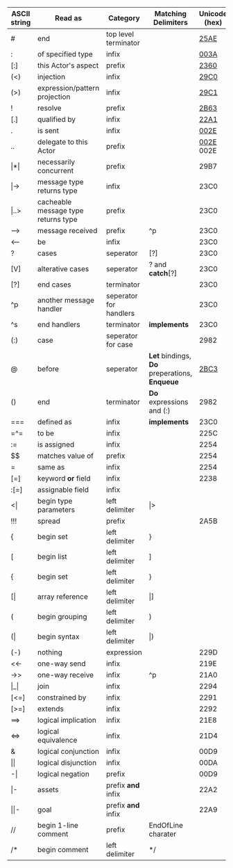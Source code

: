 
|ASCII string      |Read as                             |Category              |Matching Delimiters|Unicode (hex)|
|------------------|------------------------------------|----------------------|-------------------|-------------|
|#                 |end                                 |top level terminator  |                   |[25AE]       |
|:                 |of specified type                   |infix                 |                   |[003A]       |
|[:]               |this Actor's aspect                 |prefix                |                   |[2360]       |
|(<)               |injection                           |infix                 |                   |[29C0]       |
|(>)               |expression/pattern projection       |infix                 |                   |[29C1]       |
|!                 |resolve                             |prefix                |                   |[2B63]       |
|[.]               |qualified by                        |infix                 |                   |[22A1]       |
|.                 |is sent                             |infix                 |                   |[002E]       |
|..                |delegate to this Actor              |prefix                |                   |[002E] 002E  |
|\|*\|             |necessarily concurrent              |prefix                |                   |29B7         |
|\|->              |message type returns type           |infix                 |                   |23C0         |
|\|..>             |cacheable message type returns type |prefix                |                   |23C0         |
|-->               |message received                    |prefix                |^p                 |23C0         |
|<--               |be                                  |infix                 |                   |23C0         |
|?                 |cases                               |seperator             |[?]                |23C0         |
|[V]               |alterative cases                    |seperator             |? and **catch**[?] |23C0         |
|[?]               |end cases                           |terminator            |                   |23C0         |
|^p                |another message handler             |seperator for handlers|                   |23C0         |
|^s                |end handlers                        |terminator            |**implements**     |23C0         |
|(:)               |case                                |seperator for case    |                   |2982         |
|@     |before                  |seperator             |**Let** bindings, **Do** preperations, **Enqueue**|[2BC3]|
|()                |end                                 |terminator            |**Do** expressions and (:) |2982 |
|===               |defined as                          |infix                 |**implements**     |23C0         |
|=^=               |to be                               |infix                 |                   |225C         |
|:=                |is assigned                         |infix                 |                   |2254         |
|$$                |matches value of                    |prefix                |                   |2254         |
|=                 |same as                             |infix                 |                   |2254         |
|[=]               |keyword **or** field                |infix                 |                   |2238         |
|:[=]              |assignable field                    |infix                 |                   |             |
|<\|               |begin type parameters               |left delimiter        |\|>                |             |
|!!!               |spread                              |prefix                |                   |2A5B         |
|{                 |begin set                           |left delimiter        |}                  |             |
|[                 |begin list                          |left delimiter        |]                  |             |
|{                 |begin set                           |left delimiter        |}                  |             |
|[\|               |array reference                     |left delimiter        |\|]                |             |
|(                 |begin grouping                      |left delimiter        |)                  |             |
|(\|               |begin syntax                        |left delimiter        |\|)                |             |
|(-)               |nothing                             |expression            |                   |229D         |
|<<-               |one-way send                        |infix                 |                   |219E         |
|->>               |one-way receive                     |infix                 |^p                 |21A0         |
|\|_\|             |join                                |infix                 |                   |2294         |
|[<=]              |constrained by                      |infix                 |                   |2291         |
|[>=]              |extends                             |infix                 |                   |2292         |
|==>               |logical implication                 |infix                 |                   |21E8         |
|<=>               |logical equivalence                 |infix                 |                   |21D4         |
|&                 |logical conjunction                 |infix                 |                   |00D9         |
|\|\|              |logical disjunction                 |infix                 |                   |00DA         |
|-\|               |logical negation                    |prefix                |                   |00D9         |
|\|-               |assets                              |prefix **and** infix  |                   |22A2         |
|\|\|-             |goal                                |prefix **and** infix  |                   |22A9         |
|//                |begin 1-line comment                |prefix                |EndOfLine charater |             |
|/*                |begin comment                       |left delimiter        |*/                 |             |



[25AE]:http://www.fileformat.info/info/unicode/char/25ae/index.htm
[002E]:http://www.fileformat.info/info/unicode/char/002e/index.htm
[003A]:http://www.fileformat.info/info/unicode/char/003a/index.htm
[2360]:http://www.fileformat.info/info/unicode/char/2360/index.htm
[29C0]:http://www.fileformat.info/info/unicode/char/29C0/index.htm
[29C1]:http://www.fileformat.info/info/unicode/char/29C1/index.htm
[2B63]:http://www.fileformat.info/info/unicode/char/2b63/index.htm
[22A1]:http://www.fileformat.info/info/unicode/char/22a1/index.htm
[2BC3]:http://www.fileformat.info/info/unicode/char/2bc3/index.htm

[002E 002E]:http://www.fileformat.info/info/unicode/char/002e/index.htm
